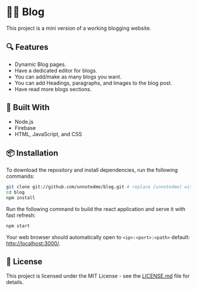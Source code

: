 # ✍🏽 Blog

This project is a mini version of a working blogging website. 

## 🔍 Features

- Dynamic Blog pages.
- Have a dedicated editor for blogs.
- You can add/make as many blogs you want.
- You can add Headings, paragraphs, and Images to the blog post.
- Have read more blogs sections.

## 🔨 Built With

- Node.js
- Firebase
- HTML, JavaScript, and CSS

## 📦 Installation

To download the repository and install dependencies, run the following commands:

```bash
git clone git://github.com/unnotedme/blog.git # replace [unnotedme] with your github username if you fork first.
cd blog
npm install
```

Run the following command to build the react application and serve it with fast refresh:

```bash
npm start
```

Your web browser should automatically open to `<ip>:<port>:<path>` default: [http://localhost:3000/](http://localhost:3000/).

## 📝 License

This project is licensed under the MIT License - see the [LICENSE.md](LICENSE.md) file for details.
